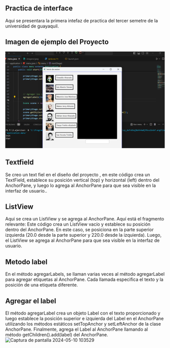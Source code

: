 ## Practica de interface

Aqui se presentara la primera intefaz de practica del tercer semetre de la universidad de guayaquil.

## Imagen de ejemplo del Proyecto
![Captura de Pantalla de la Aplicación](https://github.com/AlvaradoTrivino/proyecto/blob/main/Captura%20de%20pantalla%20(126).png)

## Textfield
Se creo un text fiel en el diseño del proyecto , en este código crea un TextField, establece su posición vertical (top) y horizontal (left) dentro del AnchorPane, y luego lo agrega al AnchorPane para que sea visible en la interfaz de usuario..

##   ListView
Aqui se crea un ListView y se agrega al AnchorPane. Aquí está el fragmento relevante:
Este código crea un ListView vacío y establece su posición dentro del AnchorPane. En este caso, se posiciona en la parte superior izquierda (20.0 desde la parte superior y 220.0 desde la izquierda). Luego, el ListView se agrega al AnchorPane para que sea visible en la interfaz de usuario.
## Metodo label
En el método agregarLabels, se llaman varias veces al método agregarLabel para agregar etiquetas al AnchorPane. Cada llamada especifica el texto y la posición de una etiqueta diferente.

## Agregar el label
El método agregarLabel crea un objeto Label con el texto proporcionado y luego establece la posición superior e izquierda del Label en el AnchorPane utilizando los métodos estáticos setTopAnchor y setLeftAnchor de la clase AnchorPane. Finalmente, agrega el Label al AnchorPane llamando al método getChildren().add(label) del AnchorPane.
![Captura de pantalla 2024-05-10 103529](https://github.com/Ivanmurillojr30/DEBER-_INTERFAZ/assets/168851753/3de694be-3c0d-43bd-8267-e4ab2188b53a)
